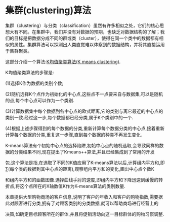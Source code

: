 # 集群(clustering)算法


集群（clustering）与分类（classification）虽然有许多相似之处，它们的核心思想大有不同。在集群中，我们并没有对数据的预期，也缺乏对数据结构的了解；我们的目标是把数据分成不同的群或类（cluster），使得在同一个类中的数据都有相似的属性。集群算法可以探测出人类直觉难以体察到的数据结构，并将其直接运用于集群聚类。


这部分介绍一个算法:[K均值聚类算法(K means clustering)]().

K均值聚类算法的步骤是:

(1)选择K作为数据的类别个数;

(2)随机选择K个点作为初始化的中心点,这些点不一点要来自与数据集,可以是随机的点,每个中心点可以作为一个类别.

(3)计算数据集中每个数据到各中心点的欧式距离,它的类别与离它最近的中心点的类别一致.经过这一步,每个数据都已经分类,属于K个类别中的一个.

(4)根据上述步骤得到的每个数据的分类,重新计算每个数据分类的中心点,接着重新计算每个数据的分类,重复这一步骤,直到每个数据的种类不再发生变化.

K-means算法有个初始中心点的选择陷阱,初始中心点的随机选取,会导致同样的数据的分类结果不同,现在提出了Kmeans++算法,并且已经集成到了常用的开发

包.这个算法是指,在选取了不同的K值应用了K-means算法以后,计算组内平方和,即∑(每个类的数据到其中心点的距离),观察组内平方和的变化,画出中心点个数K

和组内平方和的函数图像.选择曲线手肘的速度,即组内平方和下降迅速到缓慢的转折点,将这个点所在的X轴数值K作为K-means算法的类别数量.


本章提供大型购物商场的客户信息,说明了客户的年收入和客户的购物指数,需要据此对顾客进行分类,拥有了对顾客类别的分类数据,就可以帮助商场进行经营上的

决策,如确定目标顾客所在的群体,并且将促销活动向这一目标群体的购物习惯调整.